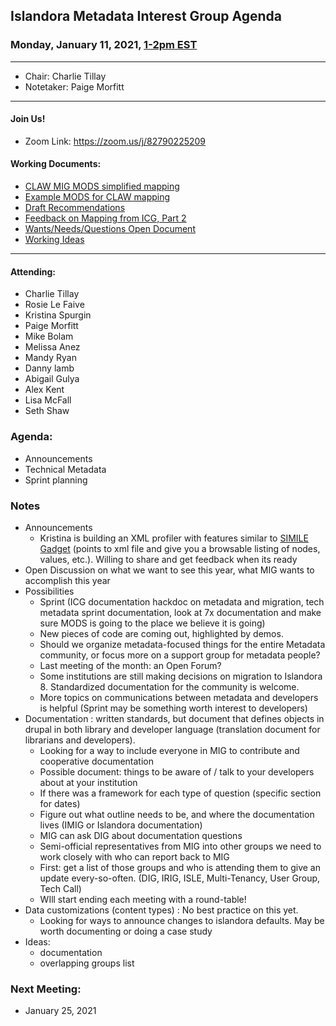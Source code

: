 ## Islandora Metadata Interest Group Agenda
### Monday, January 11, 2021, [1-2pm EST](http://www.thetimezoneconverter.com/?t=1%20pm&tz=Toronto&)

---
* Chair: Charlie Tillay
* Notetaker: Paige Morfitt
---

#### Join Us!
* Zoom Link: https://zoom.us/j/82790225209

#### Working Documents:
* [CLAW MIG MODS simplified mapping](https://docs.google.com/spreadsheets/d/18u2qFJ014IIxlVpM3JXfDEFccwBZcoFsjbBGpvL0jJI/edit#gid=0)
* [Example MODS for CLAW mapping](https://docs.google.com/spreadsheets/d/1C2Xie7HUDSgRT5v4ldoJvlNdoXz2GHAPvL3PE3TOKW8/edit#gid=1829081124)
* [Draft Recommendations](https://docs.google.com/document/d/15qSO9YcALtYSqd6CUuGx0t8FwUJ5pPwVPz0PA5rU898/edit#heading=h.f9r6knw0rjvu)
* [Feedback on Mapping from ICG, Part 2](https://docs.google.com/document/d/11OpqMMCXM1TFXgsr4yyTQ_cH9DabnD31p7JnuTRQl28/edit?invite=CMWvruEI&ts=5e66437f)
* [Wants/Needs/Questions Open Document](https://docs.google.com/document/d/12Kpb6826TNPzzMuyPS0sESa9TLnmljQmeioWbaPeEdA/edit)
* [Working Ideas](https://github.com/islandora-interest-groups/Islandora-Metadata-Interest-Group/blob/main/working_docs/ideas_and_topics.md)

---

#### Attending:
* Charlie Tillay
* Rosie Le Faive
* Kristina Spurgin
* Paige Morfitt
* Mike Bolam
* Melissa Anez
* Mandy Ryan
* Danny lamb 
* Abigail Gulya
* Alex Kent
* Lisa McFall
* Seth Shaw

### Agenda:
* Announcements
* Technical Metadata 
* Sprint planning  
  
### Notes
* Announcements
  * Kristina is building an XML profiler with features similar to [SIMILE Gadget](https://github.com/Conal-Tuohy/SIMILE-Gadget) (points to xml file and give you a browsable listing of nodes, values, etc.). Willing to share and get feedback when its ready
 * Open Discussion on what we want to see this year, what MIG wants to accomplish this year
 * Possibilities
    * Sprint (ICG documentation hackdoc on metadata and migration, tech metadata sprint documentation, look at 7x documentation and make sure MODS is going to the place we believe it is going) 
   * New pieces of code are coming out, highlighted by demos. 
   * Should we organize metadata-focused things for the entire Metadata community, or focus more on a support group for metadata people? 
   * Last meeting of the month: an Open Forum?
   * Some institutions are still making decisions on migration to Islandora 8. Standardized documentation for the community is welcome. 
   * More topics on communications between metadata and developers is helpful (Sprint may be something worth interest to developers)
  * Documentation : written standards, but document that defines objects in drupal in both library and developer language (translation document for librarians and developers). 
     * Looking for a way to include everyone in MIG to contribute and cooperative documentation 
     * Possible document: things to be aware of / talk to your developers about at your institution
     * If there was a framework for each type of question (specific section for dates) 
     * Figure out what outline needs to be, and where the documentation lives (IMIG or Islandora documentation) 
      *  MIG can ask DIG about documentation questions
    * Semi-official representatives from MIG into other groups we need to work closely with who can report back to MIG 
    * First: get a list of those groups and who is attending them to give an update every-so-often. (DIG, IRIG, ISLE, Multi-Tenancy, User Group, Tech Call)
    * WIll start ending each meeting with a round-table!
  * Data customizations (content types) : No best practice on this yet. 
     * Looking for ways to announce changes to islandora defaults. May be worth documenting or doing a case study
*  Ideas: 
    * documentation 
    * overlapping groups list
    
  
    
### Next Meeting:
* January 25, 2021

